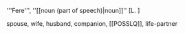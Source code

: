 '''Fere''', ''[[noun (part of speech)|noun]]'' [L. ]

spouse, wife, husband, companion, [[POSSLQ]], life-partner